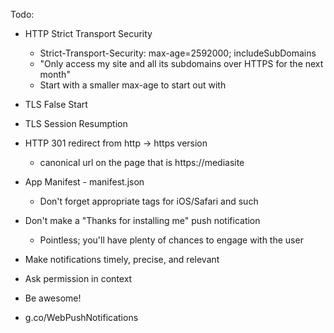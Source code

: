 Todo:

- HTTP Strict Transport Security
  - Strict-Transport-Security: max-age=2592000; includeSubDomains
  - "Only access my site and all its subdomains over HTTPS for the next month"
  - Start with a smaller max-age to start out with
- TLS False Start
- TLS Session Resumption
- HTTP 301 redirect from http -> https version
  - canonical url on the page that is https://mediasite

- App Manifest - manifest.json
  - Don't forget appropriate <meta> tags for iOS/Safari and such
- Don't make a "Thanks for installing me" push notification
  - Pointless; you'll have plenty of chances to engage with the user
- Make notifications timely, precise, and relevant
- Ask permission in context
- Be awesome!
- g.co/WebPushNotifications
